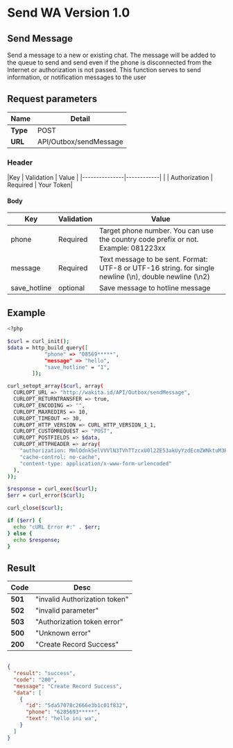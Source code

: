 Send WA Version 1.0
=====


Send Message
--------


Send a message to a new or existing chat. The message will be added to the queue to send and send even if the phone is disconnected from the Internet or authorization is not passed. This function serves to send information, or notification messages to the user




Request parameters 
------------

|Name      |Detail|
|----------|------------|
| **Type** | POST                   |
| **URL**  | API/Outbox/sendMessage |

### **Header**

|Key            | Validation | Value     |
|---------------|------------|           |
| Authorization | Required   | Your Token|

#### **Body**

| Key    |Validation|Value|
|--------|----------|-----|
| phone  | Required |  Target phone number. You can use the country code prefix or not. Example: 081223xx|
| message| Required | Text message to be sent. Format: UTF-8 or UTF-16 string. for single newline (\n), double newline (\n2) |
| save_hotline| optional | Save message to hotline message |

Example
-----------------

```bash
<?php

$curl = curl_init();
$data = http_build_query([
            "phone" => "08569*****",
            "message" => "hello",
            "save_hotline" = "1",
        ]);

curl_setopt_array($curl, array(
  CURLOPT_URL => "http://wakita.id/API/Outbox/sendMessage",
  CURLOPT_RETURNTRANSFER => true,
  CURLOPT_ENCODING => "",
  CURLOPT_MAXREDIRS => 10,
  CURLOPT_TIMEOUT => 30,
  CURLOPT_HTTP_VERSION => CURL_HTTP_VERSION_1_1,
  CURLOPT_CUSTOMREQUEST => "POST",
  CURLOPT_POSTFIELDS => $data,
  CURLOPT_HTTPHEADER => array(
    "authorization: MmlOdnk5elVVVlN3TVhTTzcxU0l2ZE53akUyYzdEcmZWNktuM3RDUmNPdnJrTW52bDc0a3JhQ1ViaFpBSFpaTw",
    "cache-control: no-cache",
    "content-type: application/x-www-form-urlencoded"
  ),
));

$response = curl_exec($curl);
$err = curl_error($curl);

curl_close($curl);

if ($err) {
  echo "cURL Error #:" . $err;
} else {
  echo $response;
}

```

Result
-----------------

|Code      | Desc|
|----------|------------|
| **501**  | "invalid Authorization token"|
| **502**  | "invalid parameter" |
| **503**  | "Authorization token error" |
| **500**  | "Unknown error" |
| **200**  | "Create Record Success" |


```json

{
  "result": "success",
  "code": "200",
  "message": "Create Record Success",
  "data": [
    {
      "id": "5da57078c2666e3b1c01f832",
      "phone": "6285693*****",
      "text": "hello ini wa",
    }
  ]
}

```